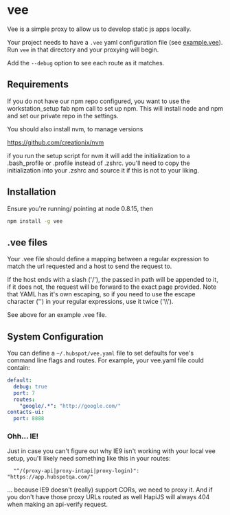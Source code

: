 vee
===

Vee is a simple proxy to allow us to develop static js apps locally.

Your project needs to have a `.vee` yaml configuration file (see [example.vee](https://git.hubteam.com/HubSpot/vee/blob/master/example.vee)).  Run
`vee` in that directory and your proxying will begin.

Add the `--debug` option to see each route as it matches.

Requirements
------------

If you do not have our npm repo configured, you want to use the workstation_setup fab npm call to set up npm. This will install node and npm and set our private repo in the settings.

You should also install nvm, to manage versions

https://github.com/creationix/nvm

if you run the setup script for nvm it will add the initialization to a .bash_profile or .profile instead of .zshrc. you'll need to copy the initialization into your .zshrc and source it if this is not to your liking.

Installation
------------

Ensure you're running/ pointing at node 0.8.15, then

```bash
npm install -g vee
```

.vee files
----------

Your .vee file should define a mapping between a regular expression to match the url
requested and a host to send the request to.

If the host ends with a slash ('/'), the passed in path will be appended to it, if it
does not, the request will be forward to the exact page provided.  Note that YAML has
it's own escaping, so if you need to use the escape character ('\') in your regular
expressions, use it twice ('\\\\').

See above for an example .vee file.

System Configuration
--------------------

You can define a `~/.hubspot/vee.yaml` file to set defaults for vee's command line flags
and routes.  For example, your vee.yaml file could contain:

```yaml
default:
  debug: true
  port: 7
  routes:
    "google/.*": "http://google.com/"
contacts-ui:
  port: 8888
```

### Ohh... IE!

Just in case you can't figure out why IE9 isn't working with your local vee setup, you'll likely need something like this in your routes:

```
  "^/(proxy-api|proxy-intapi|proxy-login)": "https://app.hubspotqa.com/"
```

... because IE9 doesn't (really) support CORs, we need to proxy it. And if you don't have those proxy URLs routed as well HapiJS will always 404 when making an api-verify request.
